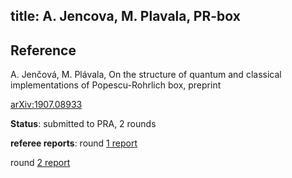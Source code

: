 title: A. Jencova, M. Plavala, PR-box
---
## Reference

A. Jenčová, M. Plávala, On the structure of quantum and classical implementations of Popescu-Rohrlich box, preprint

[arXiv:1907.08933](https://arxiv.org/abs/1907.08933)


**Status**: submitted to PRA, 2 rounds

**referee reports**: round [1 report](jencova2019onthestructure/report1.pdf)

  round [2 report](jencova2019onthestructure/report2.pdf)
